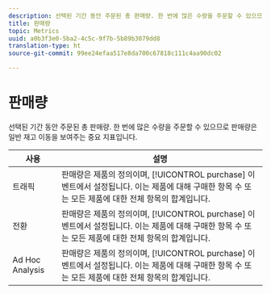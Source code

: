 ```yaml
---
description: 선택된 기간 동안 주문된 총 판매량. 한 번에 많은 수량을 주문할 수 있으므로 판매량은 일반 재고 이동을 보여주는 중요 지표입니다.
title: 판매량
topic: Metrics
uuid: a0b3f3e0-5ba2-4c5c-9f7b-5b89b3079dd8
translation-type: ht
source-git-commit: 99ee24efaa517e8da700c67818c111c4aa90dc02

---
```



# 판매량

선택된 기간 동안 주문된 총 판매량. 한 번에 많은 수량을 주문할 수 있으므로 판매량은 일반 재고 이동을 보여주는 중요 지표입니다.

| 사용 | 설명 |
|---|---|
| 트래픽 | 판매량은 제품의 정의이며, [!UICONTROL purchase] 이벤트에서 설정됩니다. 이는 제품에 대해 구매한 항목 수 또는 모든 제품에 대한 전체 항목의 합계입니다.  |
| 전환 | 판매량은 제품의 정의이며, [!UICONTROL purchase] 이벤트에서 설정됩니다. 이는 제품에 대해 구매한 항목 수 또는 모든 제품에 대한 전체 항목의 합계입니다.  |
| Ad Hoc Analysis | 판매량은 제품의 정의이며, [!UICONTROL purchase] 이벤트에서 설정됩니다. 이는 제품에 대해 구매한 항목 수 또는 모든 제품에 대한 전체 항목의 합계입니다.  |

